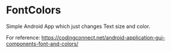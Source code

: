 # FontColors
Simple Android App which just changes Text size and color.

For reference:
https://codingconnect.net/android-application-gui-components-font-and-colors/
